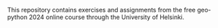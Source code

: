 This repository contains exercises and assignments from the free geo-python 2024 online course through the University of Helsinki.
